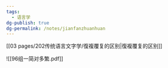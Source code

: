 ```yaml
---
tags:
  - 语言学
dg-publish: true
dg-permalink: /notes/jianfanzhuanhuan
---
```

[[03 pages/202传统语言文字学/復複覆复的区别\|復複覆复的区别]]



![[96组一简对多繁.pdf]]